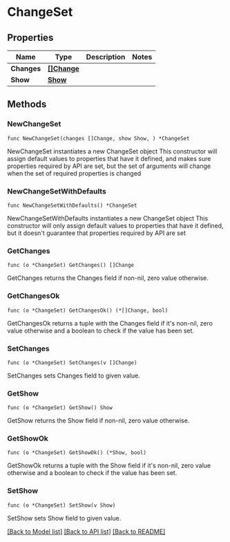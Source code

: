 # ChangeSet

## Properties

Name | Type | Description | Notes
------------ | ------------- | ------------- | -------------
**Changes** | [**[]Change**](Change.md) |  | 
**Show** | [**Show**](Show.md) |  | 

## Methods

### NewChangeSet

`func NewChangeSet(changes []Change, show Show, ) *ChangeSet`

NewChangeSet instantiates a new ChangeSet object
This constructor will assign default values to properties that have it defined,
and makes sure properties required by API are set, but the set of arguments
will change when the set of required properties is changed

### NewChangeSetWithDefaults

`func NewChangeSetWithDefaults() *ChangeSet`

NewChangeSetWithDefaults instantiates a new ChangeSet object
This constructor will only assign default values to properties that have it defined,
but it doesn't guarantee that properties required by API are set

### GetChanges

`func (o *ChangeSet) GetChanges() []Change`

GetChanges returns the Changes field if non-nil, zero value otherwise.

### GetChangesOk

`func (o *ChangeSet) GetChangesOk() (*[]Change, bool)`

GetChangesOk returns a tuple with the Changes field if it's non-nil, zero value otherwise
and a boolean to check if the value has been set.

### SetChanges

`func (o *ChangeSet) SetChanges(v []Change)`

SetChanges sets Changes field to given value.


### GetShow

`func (o *ChangeSet) GetShow() Show`

GetShow returns the Show field if non-nil, zero value otherwise.

### GetShowOk

`func (o *ChangeSet) GetShowOk() (*Show, bool)`

GetShowOk returns a tuple with the Show field if it's non-nil, zero value otherwise
and a boolean to check if the value has been set.

### SetShow

`func (o *ChangeSet) SetShow(v Show)`

SetShow sets Show field to given value.



[[Back to Model list]](../README.md#documentation-for-models) [[Back to API list]](../README.md#documentation-for-api-endpoints) [[Back to README]](../README.md)


